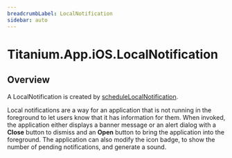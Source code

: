 ```yaml
---
breadcrumbLabel: LocalNotification
sidebar: auto
---
```


# Titanium.App.iOS.LocalNotification

<ProxySummary/>

## Overview

A LocalNotification is created by [scheduleLocalNotification](Titanium.App.iOS.scheduleLocalNotification).  

Local notifications are a way for an application that is not running in the foreground to let
users know that it has information for them. When invoked, the application either displays a
banner message or an alert dialog with a **Close** button to dismiss and an **Open** button to bring the application
into the foreground. The application can also modify the icon badge, to show the
number of pending notifications, and generate a sound.

<ApiDocs/>
